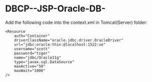 # DBCP--JSP-Oracle-DB-
Add the following code into the context.xml in Tomcat(Server) folder:

	<Resource
		auth="Container"
		driverClassName="oracle.jdbc.driver.OracleDriver"
		url="jdbc:oracle:thin:@localhost:1522:xe"
		username="scott"
		password="tiger"
		name="jdbc/Oracle11g"
		type="javax.sql.DataSource"
		maxActive="50"
		maxWait="1000"
	/>

